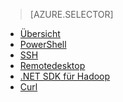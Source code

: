 > [AZURE.SELECTOR]
- [Übersicht](/de-de/documentation/articles/hdinsight-use-pig/)
- [PowerShell](/de-de/documentation/articles/hdinsight-hadoop-use-pig-powershell/)
- [SSH](/de-de/documentation/articles/hdinsight-hadoop-use-pig-ssh/)
- [Remotedesktop](/de-de/documentation/articles/hdinsight-hadoop-use-pig-remote-desktop/)
- [.NET SDK für Hadoop](/de-de/documentation/articles/hdinsight-hadoop-use-pig-dotnet-sdk/)
- [Curl](/de-de/documentation/articles/hdinsight-hadoop-use-pig-curl/)


<!--HONumber=45--> 
